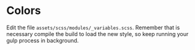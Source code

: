 # Colors

Edit the file `assets/scss/modules/_variables.scss`. Remember that is necessary compile the build to load the new style, so keep running your gulp process in background.
